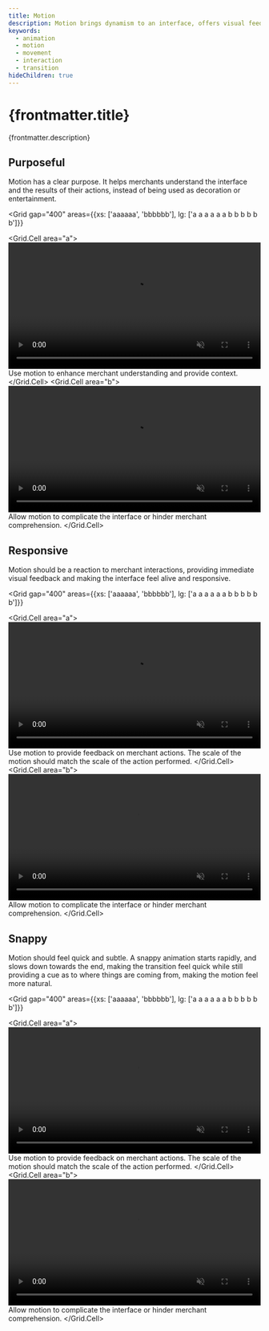 ```yaml
---
title: Motion
description: Motion brings dynamism to an interface, offers visual feedback and aids merchants understanding the outcomes of their actions.
keywords:
  - animation
  - motion
  - movement
  - interaction
  - transition
hideChildren: true
---
```


# {frontmatter.title}

<Lede>{frontmatter.description}</Lede>

<Subnav />

## Purposeful

Motion has a clear purpose. It helps merchants understand the interface and the results of their actions, instead of being used as decoration or entertainment.

<Grid
  gap="400"
  areas={{xs: ['aaaaaa', 'bbbbbb'], lg: ['a a a a a a b b b b b b']}}
>
  <Grid.Cell area="a">
    <Do>
      <video width="100%" height="auto" controls autoPlay muted loop>
        <source
          src="/images/design/motion/overview/01-purposeful-do.mp4"
          type="video/mp4"
        />
        Transition between two menu items, featuring a quick subtle transition that
        animates elements that were already in view.
      </video>
      Use motion to enhance merchant understanding and provide context.
    </Do>
  </Grid.Cell>
  <Grid.Cell area="b">
    <Dont>
      <video width="100%" height="auto" controls autoPlay muted loop>
        <source
          src="/images/design/motion/overview/01-purposeful-dont.mp4"
          type="video/mp4"
        />
        Transition between two menu items, featuring a elaborate transition that
        animates all elements that change on the page.
      </video>
      Allow motion to complicate the interface or hinder merchant comprehension.
    </Dont>
  </Grid.Cell>
</Grid>

## Responsive

Motion should be a reaction to merchant interactions, providing immediate visual feedback and making the interface feel alive and responsive.

<Grid
  gap="400"
  areas={{xs: ['aaaaaa', 'bbbbbb'], lg: ['a a a a a a b b b b b b']}}
>
  <Grid.Cell area="a">
    <Do>
      <video width="100%" height="auto" controls autoPlay muted loop>
        <source
          src="/images/design/motion/overview/02-responsive-do.mp4"
          type="video/mp4"
        />
        An animation of a tick mark that mimics how one draws it on a page.
      </video>
      Use motion to provide feedback on merchant actions. The scale of the motion
      should match the scale of the action performed.
    </Do>
  </Grid.Cell>
  <Grid.Cell area="b">
    <Dont>
      <video width="100%" height="auto" controls autoPlay muted loop>
        <source
          src="/images/design/motion/overview/02-responsive-dont.mp4"
          type="video/mp4"
        />
        An elaborate animation of the tick mark that fills in the container and rotates
        the tick mark.
      </video>
      Allow motion to complicate the interface or hinder merchant comprehension.
    </Dont>
  </Grid.Cell>
</Grid>

## Snappy

Motion should feel quick and subtle.
A snappy animation starts rapidly, and slows down towards the end, making the transition feel quick while still providing a cue as to where things are coming from, making the motion feel more natural.

<Grid
  gap="400"
  areas={{xs: ['aaaaaa', 'bbbbbb'], lg: ['a a a a a a b b b b b b']}}
>
  <Grid.Cell area="a">
    <Do>
      <video width="100%" height="auto" controls autoPlay muted loop>
        <source
          src="/images/design/motion/overview/03-snappy-do.mp4"
          type="video/mp4"
        />
        An animation of a tick mark that mimics how one draws it on a page.
      </video>
      Use motion to provide feedback on merchant actions. The scale of the motion
      should match the scale of the action performed.
    </Do>
  </Grid.Cell>
  <Grid.Cell area="b">
    <Dont>
      <video width="100%" height="auto" controls autoPlay muted loop>
        <source
          src="/images/design/motion/overview/03-snappy-dont.mp4"
          type="video/mp4"
        />
        An elaborate animation of the tick mark that fills in the container and rotates
        the tick mark.
      </video>
      Allow motion to complicate the interface or hinder merchant comprehension.
    </Dont>
  </Grid.Cell>
</Grid>
